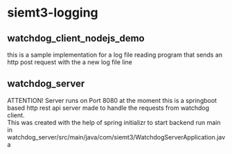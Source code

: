 # siemt3-logging
  
## watchdog_client_nodejs_demo
this is a sample implementation for a log file reading program that sends an http post request with the a new log file line
  
## watchdog_server
ATTENTION! Server runs on Port 8080 at the moment
this is a springboot based http rest api server made to handle the requests from watchdog client.  
This was created with the help of spring initializr
to start backend run main in watchdog_server/src/main/java/com/siemt3/WatchdogServerApplication.java
